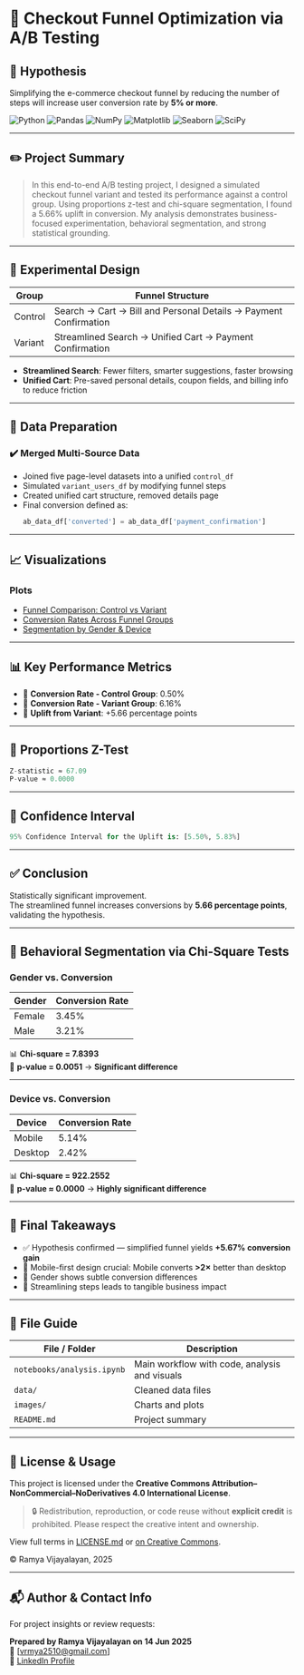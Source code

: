 # 🧪 Checkout Funnel Optimization via A/B Testing

## 🎯 Hypothesis

Simplifying the e-commerce checkout funnel by reducing the number of steps will increase user conversion rate by **5% or more**.

![Python](https://img.shields.io/badge/Language-Python-3776AB?logo=python&logoColor=white)
![Pandas](https://img.shields.io/badge/Library-Pandas-150458?logo=pandas&logoColor=white)
![NumPy](https://img.shields.io/badge/Library-NumPy-013243?logo=numpy&logoColor=white)
![Matplotlib](https://img.shields.io/badge/Library-Matplotlib-20232A?logo=matplotlib&logoColor=white)
![Seaborn](https://img.shields.io/badge/Library-Seaborn-43B02A)
![SciPy](https://img.shields.io/badge/Library-SciPy-8CAAE6?logo=scipy&logoColor=white)

---

## ✏️ Project Summary

> In this end-to-end A/B testing project, I designed a simulated checkout funnel variant and tested its performance against a control group. Using proportions z-test and chi-square segmentation, I found a 5.66% uplift in conversion. My analysis demonstrates business-focused experimentation, behavioral segmentation, and strong statistical grounding.
>

---
## 🧱 Experimental Design

| Group     | Funnel Structure                                      |
|-----------|--------------------------------------------------------|
| Control   | Search → Cart → Bill and Personal Details → Payment Confirmation |
| Variant   | Streamlined Search → Unified Cart → Payment Confirmation |

- **Streamlined Search**: Fewer filters, smarter suggestions, faster browsing
- **Unified Cart**: Pre-saved personal details, coupon fields, and billing info to reduce friction

---

## 📂 Data Preparation

### ✔️ Merged Multi-Source Data

- Joined five page-level datasets into a unified `control_df`
- Simulated `variant_users_df` by modifying funnel steps
- Created unified cart structure, removed details page
- Final conversion defined as:  
  ```python
  ab_data_df['converted'] = ab_data_df['payment_confirmation']
  ```
---
## 📈 Visualizations

### Plots 
- [Funnel Comparison: Control vs Variant](./plot-results/Funnel%20Comparison%20Chart.png)  
- [Conversion Rates Across Funnel Groups](./plot-results/Conversion%20Rate%20Comparison%20Chart.png)  
- [Segmentation by Gender & Device](./plot-results/Segmentation%20Analysis%20by%20Gender%20and%20Device.png")  

---

## 📊 Key Performance Metrics

- 🔄 **Conversion Rate - Control Group**: 0.50%  
- 🚀 **Conversion Rate - Variant Group**: 6.16%  
- 🎯 **Uplift from Variant**: +5.66 percentage points  

---

## 📐 Proportions Z-Test

```python
Z-statistic ≈ 67.09  
P-value ≈ 0.0000
```
---
## 📐 Confidence Interval

```python
95% Confidence Interval for the Uplift is: [5.50%, 5.83%]
```
---

## ✅ Conclusion

Statistically significant improvement.  
The streamlined funnel increases conversions by **5.66 percentage points**, validating the hypothesis.

---

## 🧠 Behavioral Segmentation via Chi-Square Tests

### Gender vs. Conversion

| Gender | Conversion Rate |
|--------|------------------|
| Female | 3.45%            |
| Male   | 3.21%            |

📊 **Chi-square = 7.8393**  
🧪 **p-value = 0.0051** → **Significant difference**

---

### Device vs. Conversion

| Device  | Conversion Rate |
|---------|------------------|
| Mobile  | 5.14%            |
| Desktop | 2.42%            |

📊 **Chi-square = 922.2552**  
🧪 **p-value ≈ 0.0000** → **Highly significant difference**

---

## 🏁 Final Takeaways

- ✅ Hypothesis confirmed — simplified funnel yields **+5.67% conversion gain**
- 📱 Mobile-first design crucial: Mobile converts **>2×** better than desktop
- 👩 Gender shows subtle conversion differences
- 🎯 Streamlining steps leads to tangible business impact



---

## 📂 File Guide

| File / Folder             | Description                                      |
|---------------------------|--------------------------------------------------|
| `notebooks/analysis.ipynb` | Main workflow with code, analysis and visuals     |
| `data/`                   | Cleaned data files                                |
| `images/`                 | Charts and plots                                  |
| `README.md`               | Project summary                                   |

---

## 📜 License & Usage

This project is licensed under the **Creative Commons Attribution–NonCommercial–NoDerivatives 4.0 International License**.

> 🔒 Redistribution, reproduction, or code reuse without **explicit credit** is prohibited. Please respect the creative intent and ownership.

View full terms in [LICENSE.md](./LICENSE.md) or [on Creative Commons](https://creativecommons.org/licenses/by-nc-nd/4.0/).

© Ramya Vijayalayan, 2025

---
## 📬 Author & Contact Info

For project insights or review requests:

**Prepared by Ramya Vijayalayan on 14 Jun 2025**  
📧 [vrmya2510@gmail.com]  
🔗 [LinkedIn Profile](https://linkedin.com/in/ramya-vijayalayan-9a51b2289)
